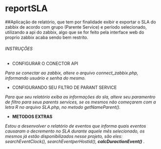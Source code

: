 
# reportSLA

##Aplicação de relatório, que tem por finalidade exibir e exportar o SLA do zabbix de acordo com grupo (Parente Service) e período selecionado, utilizando a api do zabbix, algo que se for feito pela interface web do proprio zabbix acaba sendo bem restrito.

###### INSTRUÇÕES

- CONFIGURAR O CONECTOR API

*Para se conectar ao zabbix, altere o arquivo connect_zabbix.php, informando usuário e senha do mesmo.*

- CONFIGURANDO SEU FILTRO DE PARANT SERVICE

*Para que seu relatório exiba as informações do sla, altere seu paramentro de filtro para seus parents services, se os mesmos não começarem com a letra R no arquivo SLA.php, no metodo getNameParent().*

- **METODOS EXTRAS**

*Estou a desenvolver o relatório de eventos que informa quais eventos causaram o decremento no SLA durante aquele mês selecionado, os mesmos já estão disponibilizados nesse projeto, são eles: searchEventClock(), searchEventperHostid(), **calcDuractionEvent()** .*
